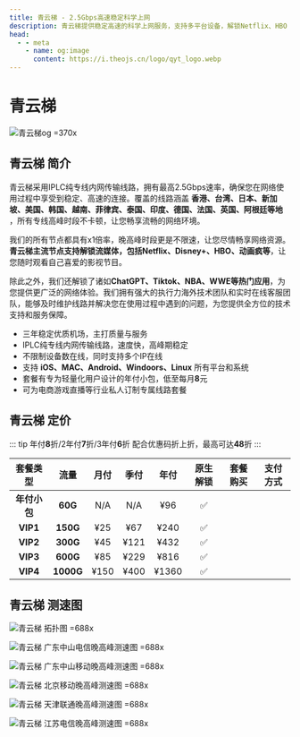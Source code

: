 ```yaml
---
title: 青云梯 - 2.5Gbps高速稳定科学上网
description: 青云梯提供稳定高速的科学上网服务，支持多平台设备，解锁Netflix、HBO Max、Disney+等全球流媒体，拥有多个全球节点，特别适用于出国访问和流媒体加速。
head:
  - - meta
    - name: og:image
      content: https://i.theojs.cn/logo/qyt_logo.webp
---
```


# 青云梯

![青云梯og =370x](https://i.theojs.cn/logo/qyt_logo.webp '青云梯')

<!--@include: ./tip.md-->

<!-- :::tip 青云梯 618大促活动开启!

- 月/季/半年付 85折 , 优惠码：**`wuyi85`**
- 年付8折（站内折上折，高达64折 ）优惠码：**`wuyi80`**
- 商店里显示的3年价格已经有6折了，再用年付优惠码购买3年套餐相当于48折了，超级给力

**特别注意: 青云梯年付小包不支持**

:::

<Links
  :items="[
    {
      image: 'https://i.theojs.cn/logo/qyt.webp',
      name: '青云梯 618大促活动开启!',
      desc: '活动时间：即日起至2025年06月30日23点59分',
      link: 'https://itheo.top/qyt',
      rel: 'sponsored noreferrer'
    }
  ]"
/> -->

## 青云梯 简介 <Pill image="https://i.theojs.cn/logo/qyt.webp" name="青云梯官网" link="https://itheo.top/qyt" rel="sponsored noreferrer" />

青云梯采用IPLC纯专线内网传输线路，拥有最高2.5Gbps速率，确保您在网络使用过程中享受到稳定、高速的连接。覆盖的线路涵盖 **香港、台湾、日本、新加坡、美国、韩国、越南、菲律宾、泰国、印度、德国、法国、英国、阿根廷等地** ，所有专线高峰时段不卡顿，让您畅享流畅的网络环境。

我们的所有节点都具有x1倍率，晚高峰时段更是不限速，让您尽情畅享网络资源。**青云梯主流节点支持解锁流媒体，包括Netflix、Disney+、HBO、动画疯等**，让您随时观看自己喜爱的影视节目。

除此之外，我们还解锁了诸如**ChatGPT、Tiktok、NBA、WWE等热门应用**，为您提供更广泛的网络体验。我们拥有强大的执行力海外技术团队和实时在线客服团队，能够及时维护线路并解决您在使用过程中遇到的问题，为您提供全方位的技术支持和服务保障。

- 三年稳定优质机场，主打质量与服务
- IPLC纯专线内网传输线路，速度快，高峰期稳定
- 不限制设备数在线，同时支持多个IP在线
- 支持 **iOS、MAC、Android、Windoors、Linux** 所有平台和系统
- 套餐有专为轻量化用户设计的年付小包，低至每月**8**元
- 可为电商游戏直播等行业私人订制专属线路套餐

## 青云梯 定价

::: tip
年付**8**折/2年付**7**折/3年付**6**折 配合优惠码折上折，最高可达**48**折
:::

|   套餐类型   |   流量    | 月付 | 季付 | 年付  | 原生解锁 |                                                    套餐购买                                                    |                                                                                                                          支付方式                                                                                                                           |
| :----------: | :-------: | :--: | :--: | :---: | :------: | :------------------------------------------------------------------------------------------------------------: | :---------------------------------------------------------------------------------------------------------------------------------------------------------------------------------------------------------------------------------------------------------: |
| **年付小包** |  **60G**  | N/A  | N/A  |  ¥96  |    ✅    | <Pill icon="mdi:arrow-right-circle" name="立即购买" link="https://itheo.top/qyt" rel="sponsored noreferrer" /> | <iconify-icon icon="bi:alipay" style="color: #1677FF;font-size:24px"></iconify-icon><iconify-icon icon="ri:wechat-pay-fill" style="color: #07C160;font-size:24px"></iconify-icon><iconify-icon icon="cryptocurrency-color:usdt" width="24" ></iconify-icon> |
|   **VIP1**   | **150G**  | ¥25  | ¥67  | ¥240  |    ✅    | <Pill icon="mdi:arrow-right-circle" name="立即购买" link="https://itheo.top/qyt" rel="sponsored noreferrer" /> | <iconify-icon icon="bi:alipay" style="color: #1677FF;font-size:24px"></iconify-icon><iconify-icon icon="ri:wechat-pay-fill" style="color: #07C160;font-size:24px"></iconify-icon><iconify-icon icon="cryptocurrency-color:usdt" width="24" ></iconify-icon> |
|   **VIP2**   | **300G**  | ¥45  | ¥121 | ¥432  |    ✅    | <Pill icon="mdi:arrow-right-circle" name="立即购买" link="https://itheo.top/qyt" rel="sponsored noreferrer" /> | <iconify-icon icon="bi:alipay" style="color: #1677FF;font-size:24px"></iconify-icon><iconify-icon icon="ri:wechat-pay-fill" style="color: #07C160;font-size:24px"></iconify-icon><iconify-icon icon="cryptocurrency-color:usdt" width="24" ></iconify-icon> |
|   **VIP3**   | **600G**  | ¥85  | ¥229 | ¥816  |    ✅    | <Pill icon="mdi:arrow-right-circle" name="立即购买" link="https://itheo.top/qyt" rel="sponsored noreferrer" /> | <iconify-icon icon="bi:alipay" style="color: #1677FF;font-size:24px"></iconify-icon><iconify-icon icon="ri:wechat-pay-fill" style="color: #07C160;font-size:24px"></iconify-icon><iconify-icon icon="cryptocurrency-color:usdt" width="24" ></iconify-icon> |
|   **VIP4**   | **1000G** | ¥150 | ¥400 | ¥1360 |    ✅    | <Pill icon="mdi:arrow-right-circle" name="立即购买" link="https://itheo.top/qyt" rel="sponsored noreferrer" /> | <iconify-icon icon="bi:alipay" style="color: #1677FF;font-size:24px"></iconify-icon><iconify-icon icon="ri:wechat-pay-fill" style="color: #07C160;font-size:24px"></iconify-icon><iconify-icon icon="cryptocurrency-color:usdt" width="24" ></iconify-icon> |

## 青云梯 测速图

![青云梯 拓扑图 =688x](https://i.theojs.cn/airport/qyt_entrance.webp)

![青云梯 广东中山电信晚高峰测速图 =688x](https://i.theojs.cn/airport/qyt_telecom.webp)

![青云梯 广东中山移动晚高峰测速图 =688x](https://i.theojs.cn/airport/qyt.webp)

![青云梯 北京移动晚高峰测速图 =688x](https://i.theojs.cn/airport/qyt_mobile.webp)

![青云梯 天津联通晚高峰测速图 =688x](https://i.theojs.cn/airport/qyt_unicom.webp)

![青云梯 江苏电信晚高峰测速图 =688x](https://i.theojs.cn/airport/galaxy_jiangsu_telecom.webp)
